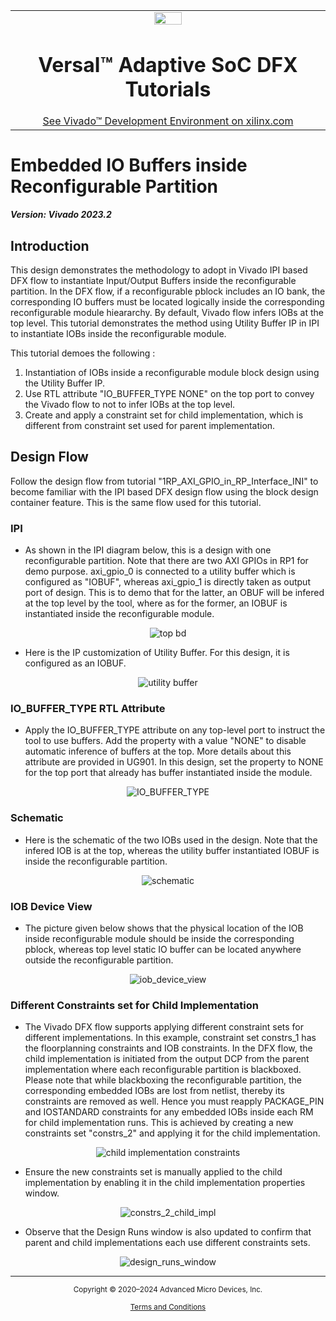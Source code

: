 ﻿<table class="sphinxhide" width="100%">
 <tr width="100%">
    <td align="center"><img src="https://github.com/Xilinx/Image-Collateral/blob/main/xilinx-logo.png?raw=true" width="30%"/><h1>Versal™ Adaptive SoC DFX Tutorials</h1>
    <a href="https://www.xilinx.com/products/design-tools/vivado.html">See Vivado™ Development Environment on xilinx.com</a>
    </td>
 </tr>
</table>

# Embedded IO Buffers inside Reconfigurable Partition

***Version: Vivado 2023.2***

## Introduction

This design demonstrates the methodology to adopt in Vivado IPI based DFX flow to instantiate Input/Output Buffers inside the reconfigurable partition. In the DFX flow, if a reconfigurable pblock includes an IO bank, the corresponding IO buffers must be located logically inside the corresponding reconfigurable module hieararchy. By default, Vivado flow infers IOBs at the top level. This tutorial demonstrates the method using Utility Buffer IP in IPI to instantiate IOBs inside the reconfigurable module.  

This tutorial demoes the following :
1. Instantiation of IOBs inside a reconfigurable module block design using the Utility Buffer IP.
2. Use RTL attribute "IO_BUFFER_TYPE NONE" on the top port to convey the Vivado flow to not to infer IOBs at the top level.
3. Create and apply a constraint set for child implementation, which is different from constraint set used for parent implementation.

## Design Flow

Follow the design flow from tutorial "1RP_AXI_GPIO_in_RP_Interface_INI" to become familiar with the IPI based DFX design flow using the block design container feature. This is the same flow used for this tutorial. 

### IPI

- As shown in the IPI diagram below, this is a design with one reconfigurable partition. Note that there are two AXI GPIOs in RP1 for demo purpose. axi_gpio_0 is connected to a utility buffer which is configured as "IOBUF", whereas axi_gpio_1 is directly taken as output port of design. This is to demo that for the latter, an OBUF will be infered at the top level by the tool, where as for the former, an IOBUF is instantiated inside the reconfigurable module. 

<p align="center">
  <img src="./images/top_bd.png?raw=true" alt="top bd"/>
</p>

- Here is the IP customization of Utility Buffer. For this design, it is configured as an IOBUF. 

<p align="center">
  <img src="./images/utility_buffer.png?raw=true" alt="utility buffer"/>
</p>


### IO_BUFFER_TYPE RTL Attribute
- Apply the IO_BUFFER_TYPE attribute on any top-level port to instruct the tool to use buffers. Add the property with a value "NONE" to disable automatic inference of buffers at the top. More details about this attribute are provided in UG901. In this design, set the property to NONE for the top port that already has buffer instantiated inside the module.

<p align="center">
  <img src="./images/IO_BUFFER_TYPE.png?raw=true" alt="IO_BUFFER_TYPE"/>
</p>


### Schematic

- Here is the schematic of the two IOBs used in the design. Note that the infered IOB is at the top, whereas the utility buffer instantiated IOBUF is inside the reconfigurable partition. 
<p align="center">
  <img src="./images/schematic.png?raw=true" alt="schematic"/>
</p>

### IOB Device View
- The picture given below shows that the physical location of the IOB inside reconfigurable module should be inside the corresponding pblock, whereas top level static IO buffer can be located anywhere outside the reconfigurable partition. 

<p align="center">
  <img src="./images/iob_device_view.png?raw=true" alt="iob_device_view"/>
</p>

### Different Constraints set for Child Implementation

- The Vivado DFX flow supports applying different constraint sets for different implementations. In this example, constraint set constrs_1 has the floorplanning constraints and IOB constraints. In the DFX flow, the child implementation is initiated from the output DCP from the parent implementation where each reconfigurable partition is blackboxed. Please note that while blackboxing the reconfigurable partition, the corresponding embedded IOBs are lost from netlist, thereby its constraints are removed as well. Hence you must reapply PACKAGE_PIN and IOSTANDARD constraints for any embedded IOBs inside each RM for child implementation runs. This is achieved by creating a new constraints set "constrs_2" and applying it for the child implementation.  


<p align="center">
  <img src="./images/child_impl_constraints.png?raw=true" alt="child implementation constraints"/>
</p>

- Ensure the new constraints set is manually applied to the child implementation by enabling it in the child implementation properties window.

<p align="center">
  <img src="./images/constrs_2_child_impl.png?raw=true" alt="constrs_2_child_impl"/>
</p>

- Observe that the Design Runs window is also updated to confirm that parent and child implementations each use different constraints sets.

<p align="center">
  <img src="./images/design_runs_window.png?raw=true" alt="design_runs_window"/>
</p>



<hr class="sphinxhide"></hr>

<p class="sphinxhide" align="center"><sub>Copyright © 2020–2024 Advanced Micro Devices, Inc.</sub></p>

<p class="sphinxhide" align="center"><sup><a href="https://www.amd.com/en/corporate/copyright">Terms and Conditions</a></sup></p>
